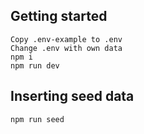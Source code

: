 ## Getting started
```
Copy .env-example to .env
Change .env with own data
npm i
npm run dev 
```
 
    
 
 
 

## Inserting seed data
```
npm run seed
```
